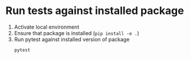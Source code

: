 # Run tests against installed package

1. Activate local environment
2. Ensure that package is installed (`pip install -e .`)
3. Run pytest against installed version of package
   ```bash
   pytest
   ```
